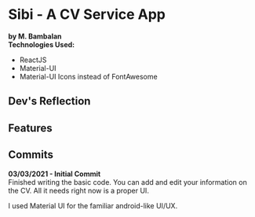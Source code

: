 # Sibi - A CV Service App

**by M. Bambalan**\
**Technologies Used:**

- ReactJS
- Material-UI
- Material-UI Icons instead of FontAwesome

## Dev's Reflection

## Features

## Commits

**03/03/2021 - Initial Commit**\
Finished writing the basic code. You can add and edit your information on the CV. All it needs right now is a proper UI.

I used Material UI for the familiar android-like UI/UX.
